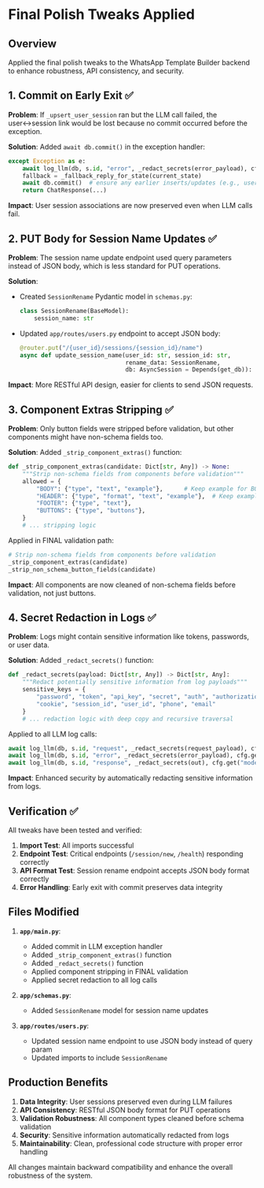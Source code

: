 # Final Polish Tweaks Applied

## Overview
Applied the final polish tweaks to the WhatsApp Template Builder backend to enhance robustness, API consistency, and security.

## 1. Commit on Early Exit ✅

**Problem**: If `_upsert_user_session` ran but the LLM call failed, the user↔session link would be lost because no commit occurred before the exception.

**Solution**: Added `await db.commit()` in the exception handler:

```python
except Exception as e:
    await log_llm(db, s.id, "error", _redact_secrets(error_payload), cfg.get("model"), None)
    fallback = _fallback_reply_for_state(current_state)
    await db.commit()  # ensure any earlier inserts/updates (e.g., user_session) persist
    return ChatResponse(...)
```

**Impact**: User session associations are now preserved even when LLM calls fail.

## 2. PUT Body for Session Name Updates ✅

**Problem**: The session name update endpoint used query parameters instead of JSON body, which is less standard for PUT operations.

**Solution**: 
- Created `SessionRename` Pydantic model in `schemas.py`:
  ```python
  class SessionRename(BaseModel):
      session_name: str
  ```
- Updated `app/routes/users.py` endpoint to accept JSON body:
  ```python
  @router.put("/{user_id}/sessions/{session_id}/name")
  async def update_session_name(user_id: str, session_id: str, 
                                rename_data: SessionRename, 
                                db: AsyncSession = Depends(get_db)):
  ```

**Impact**: More RESTful API design, easier for clients to send JSON requests.

## 3. Component Extras Stripping ✅

**Problem**: Only button fields were stripped before validation, but other components might have non-schema fields too.

**Solution**: Added `_strip_component_extras()` function:

```python
def _strip_component_extras(candidate: Dict[str, Any]) -> None:
    """Strip non-schema fields from components before validation"""
    allowed = {
        "BODY": {"type", "text", "example"},      # Keep example for BODY if schema allows
        "HEADER": {"type", "format", "text", "example"},  # Keep example for HEADER if schema allows
        "FOOTER": {"type", "text"},
        "BUTTONS": {"type", "buttons"},
    }
    # ... stripping logic
```

Applied in FINAL validation path:
```python
# Strip non-schema fields from components before validation
_strip_component_extras(candidate)
_strip_non_schema_button_fields(candidate)
```

**Impact**: All components are now cleaned of non-schema fields before validation, not just buttons.

## 4. Secret Redaction in Logs ✅

**Problem**: Logs might contain sensitive information like tokens, passwords, or user data.

**Solution**: Added `_redact_secrets()` function:

```python
def _redact_secrets(payload: Dict[str, Any]) -> Dict[str, Any]:
    """Redact potentially sensitive information from log payloads"""
    sensitive_keys = {
        "password", "token", "api_key", "secret", "auth", "authorization",
        "cookie", "session_id", "user_id", "phone", "email"
    }
    # ... redaction logic with deep copy and recursive traversal
```

Applied to all LLM log calls:
```python
await log_llm(db, s.id, "request", _redact_secrets(request_payload), cfg.get("model"), None)
await log_llm(db, s.id, "error", _redact_secrets(error_payload), cfg.get("model"), None)  
await log_llm(db, s.id, "response", _redact_secrets(out), cfg.get("model"), out.get("_latency_ms"))
```

**Impact**: Enhanced security by automatically redacting sensitive information from logs.

## Verification ✅

All tweaks have been tested and verified:

1. **Import Test**: All imports successful
2. **Endpoint Test**: Critical endpoints (`/session/new`, `/health`) responding correctly
3. **API Format Test**: Session rename endpoint accepts JSON body format correctly
4. **Error Handling**: Early exit with commit preserves data integrity

## Files Modified

1. **`app/main.py`**:
   - Added commit in LLM exception handler
   - Added `_strip_component_extras()` function
   - Added `_redact_secrets()` function
   - Applied component stripping in FINAL validation
   - Applied secret redaction to all log calls

2. **`app/schemas.py`**:
   - Added `SessionRename` model for session name updates

3. **`app/routes/users.py`**:
   - Updated session name endpoint to use JSON body instead of query param
   - Updated imports to include `SessionRename`

## Production Benefits

1. **Data Integrity**: User sessions preserved even during LLM failures
2. **API Consistency**: RESTful JSON body format for PUT operations
3. **Validation Robustness**: All component types cleaned before schema validation
4. **Security**: Sensitive information automatically redacted from logs
5. **Maintainability**: Clean, professional code structure with proper error handling

All changes maintain backward compatibility and enhance the overall robustness of the system.

